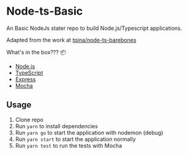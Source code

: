# Node-ts-Basic

An Basic NodeJs stater repo to build Node.js/Typescript applications.

Adapted from the work at [tpina/node-ts-barebones](https://github.com/tpina/node-ts-barebones)

What's in the box??? 📦

- [Node.js](https://nodejs.org/en/)
- [TypeScript](https://www.typescriptlang.org/)
- [Express](https://expressjs.com/)
- [Mocha](https://mochajs.org/)
## Usage

1. Clone repo
2. Run `yarn` to install dependencies
3. Run `yarn go` to start the application with nodemon (debug)
4. Run `yarn start` to start the application normally
5. Run `yarn test` to run the tests with Mocha
